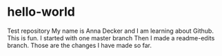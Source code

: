 # hello-world
Test repository
My name is Anna Decker and I am learning about Github. This is fun. I started with one master branch
Then I made a readme-edits branch. Those are the changes I have made so far.
